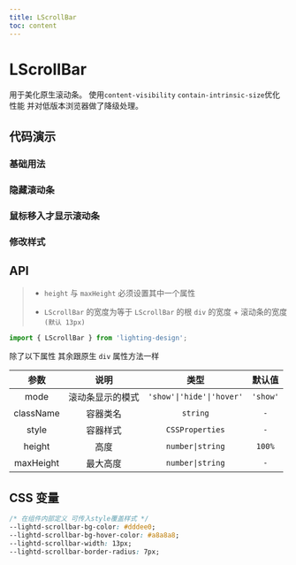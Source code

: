```yaml
---
title: LScrollBar
toc: content
---
```


# LScrollBar

用于美化原生滚动条。
使用`content-visibility` `contain-intrinsic-size`优化性能 并对低版本浏览器做了降级处理。

## 代码演示

### 基础用法

<code src="./demos/Demo1.tsx" ></code>

### 隐藏滚动条

<code src="./demos/Demo2.tsx" ></code>

### 鼠标移入才显示滚动条

<code src="./demos/Demo3.tsx" ></code>

### 修改样式

<code src="./demos/Demo4.tsx" ></code>

## API

> - `height` 与 `maxHeight` 必须设置其中一个属性
>
> - `LScrollBar` 的宽度为等于 `LScrollBar` 的根 `div` 的宽度 + 滚动条的宽度 `(默认 13px)`

```ts
import { LScrollBar } from 'lighting-design';
```

除了以下属性 其余跟原生 `div` 属性方法一样

|   参数    |       说明       |           类型            |  默认值  |
| :-------: | :--------------: | :-----------------------: | :------: |
|   mode    | 滚动条显示的模式 | `'show'\|'hide'\|'hover'` | `'show'` |
| className |     容器类名     |         `string`          |   `-`    |
|   style   |     容器样式     |      `CSSProperties`      |   `-`    |
|  height   |       高度       |     `number\|string`      |  `100%`  |
| maxHeight |     最大高度     |     `number\|string`      |   `-`    |

## CSS 变量

```css
/* 在组件内部定义 可传入style覆盖样式 */
--lightd-scrollbar-bg-color: #dddee0;
--lightd-scrollbar-bg-hover-color: #a8a8a8;
--lightd-scrollbar-width: 13px;
--lightd-scrollbar-border-radius: 7px;
```
